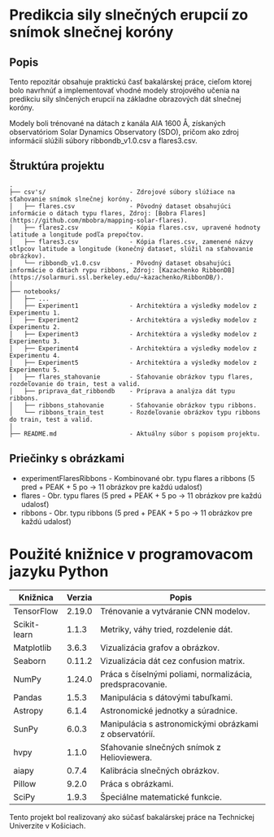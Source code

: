 # **Predikcia sily slnečných erupcií zo snímok slnečnej koróny**

## Popis
Tento repozitár obsahuje praktickú časť bakalárskej práce, cieľom ktorej bolo navrhnúť a implementovať vhodné modely strojového učenia na predikciu sily slnčených erupcií na základne obrazových dát slnečnej koróny.

Modely boli trénované na dátach z kanála AIA 1600 Å, získaných observatóriom Solar Dynamics Observatory (SDO), pričom ako zdroj informácií slúžili súbory ribbondb_v1.0.csv a flares3.csv.

## Štruktúra projektu
```
.
├── csv's/                       - Zdrojové súbory slúžiace na sťahovanie snímok slnečnej koróny.
│   ├── flares.csv               - Pôvodný dataset obsahujúci informácie o dátach typu flares, Zdroj: [Bobra Flares](https://github.com/mbobra/mapping-solar-flares).
│   ├── flares2.csv              - Kópia flares.csv, upravené hodnoty latitude a longitude podľa prepočtov.
│   ├── flares3.csv              - Kópia flares.csv, zamenené názvy stĺpcov latitude a longitude (konečný dataset, slúžil na sťahovanie obrázkov).
│   └── ribbondb_v1.0.csv        - Pôvodný dataset obsahujúci informácie o dátach rypu ribbons, Zdroj: [Kazachenko RibbonDB](https://solarmuri.ssl.berkeley.edu/~kazachenko/RibbonDB/).
│
├── notebooks/                 
│   ├── ...                        
│   ├── Experiment1              - Architektúra a výsledky modelov z Experimentu 1.
│   ├── Experiment2              - Architektúra a výsledky modelov z Experimentu 2.
│   ├── Experiment3              - Architektúra a výsledky modelov z Experimentu 3.
│   ├── Experiment4              - Architektúra a výsledky modelov z Experimentu 4.
│   ├── Experiment5              - Architektúra a výsledky modelov z Experimentu 5.
│   ├── flares_stahovanie        - Sťahovanie obrázkov typu flares, rozdeľovanie do train, test a valid.
│   ├── priprava_dat_ribbondb    - Príprava a analýza dát typu ribbons.
│   ├── ribbons_stahovanie       - Sťahovanie obrázkov typu ribbons.
│   └── ribbons_train_test       - Rozdeľovanie obrázkov typu ribbons do train, test a valid.
│
├── README.md                    - Aktuálny súbor s popisom projektu.

```
## Priečinky s obrázkami
- experimentFlaresRibbons - Kombinované obr. typu flares a ribbons (5 pred + PEAK + 5 po -> 11 obrázkov pre každú udalosť)
- flares                  - Obr. typu flares (5 pred + PEAK + 5 po -> 11 obrázkov pre každú udalosť)
- ribbons                 - Obr. typu ribbons (5 pred + PEAK + 5 po -> 11 obrázkov pre každú udalosť)

# Použité knižnice v programovacom jazyku Python
| Knižnica     | Verzia | Popis                                                     |
|--------------|--------|-----------------------------------------------------------|
| TensorFlow   | 2.19.0 | Trénovanie a vytváranie CNN modelov.                      |
| Scikit-learn | 1.1.3  | Metriky, váhy tried, rozdelenie dát.                      |
| Matplotlib   | 3.6.3  | Vizualizácia grafov a obrázkov.                           |
| Seaborn      | 0.11.2 | Vizualizácia dát cez confusion matrix.                    |
| NumPy        | 1.24.0 | Práca s číselnými poliami, normalizácia, predspracovanie. |
| Pandas       | 1.5.3  | Manipulácia s dátovými tabuľkami.                         |
| Astropy      | 6.1.4  | Astronomické jednotky a súradnice.                        |
| SunPy        | 6.0.3  | Manipulácia s astronomickými obrázkami z observatórií.    |
| hvpy         | 1.1.0  | Sťahovanie slnečných snímok z Helioviewera.               |
| aiapy        | 0.7.4  | Kalibrácia slnečných obrázkov.                            |
| Pillow       | 9.2.0  | Práca s obrázkami.                                        |
| SciPy        | 1.9.3  | Špeciálne matematické funkcie.                            |


Tento projekt bol realizovaný ako súčasť bakalárskej práce na Technickej Univerzite v Košiciach.


